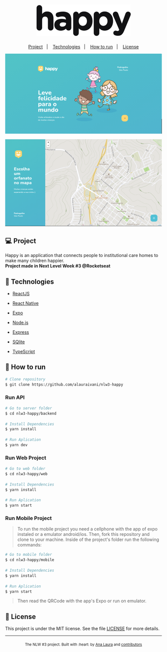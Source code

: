 <h1 align="center">
    <img alt="Happy" title="Happy" src=".github/logo.svg" />
</h1>

<p align="center">
  <a href="#computer-project">Project</a>&nbsp;&nbsp;&nbsp;|&nbsp;&nbsp;&nbsp;
  <a href="#rocket-technologies">Technologies</a>&nbsp;&nbsp;&nbsp;|&nbsp;&nbsp;&nbsp;
  <a href="#construction_worker-how-to-run">How to run</a>&nbsp;&nbsp;&nbsp;|&nbsp;&nbsp;&nbsp;
  <a href="#closed_book-license">License</a>
</p>
<p>
  <img alt="app screenshot" src=".github/happy_landing_page.png"/>
</p>
<p>
  <img alt="app screenshot" src=".github/happy_map.png"/>
</p>

## :computer: Project
Happy is an application that connects people to institutional care homes to make many children happier.</br>
<strong>Project made in Next Level Week #3 @Rocketseat</strong>

## :rocket: Technologies

* [ReactJS](https://reactjs.org/)
  
* [React Native](https://reactnative.dev/)

* [Expo](https://expo.io/)

* [Node.js](https://nodejs.org/en/)
  
* [Express](https://expressjs.com/)

* [SQlite](https://www.sqlite.org/index.html)

* [TypeScript](https://www.typescriptlang.org/)


## :construction_worker: How to run

```bash
# Clone repository
$ git clone https://github.com/alauraivani/nlw3-happy
```

### Run API

```bash
# Go to server folder
$ cd nlw3-happy/backend

# Install Dependencies
$ yarn install

# Run Aplication
$ yarn dev
```

### Run Web Project

```bash
# Go to web folder
$ cd nlw3-happy/web

# Install Dependencies
$ yarn install

# Run Aplication
$ yarn start
```

### Run Mobile Project
> To run the mobile project you need a cellphone with the app of expo instaled or a emulator android/ios.
Then, fork this repository and clone to your machine. Inside of the project's folder run the following commands:

```bash
# Go to mobile folder
$ cd nlw3-happy/mobile

# Install Dependencies
$ yarn install

# Run Aplication
$ yarn start

```
> Then read the QRCode with the app's Expo or run on emulator.

## :closed_book: License
This project is under the MIT license. See the file [LICENSE](LICENSE) for more details.

---
<div align="center">
  <sub>The NLW #3 project. Built with :heart: by
    <a href="https://github.com/alaurai">Ana Laura</a> and
    <a href="https://github.com/alaurai/nlw3-happy/graphs/contributors">
      contributors
    </a>
  </sub>
</div>
